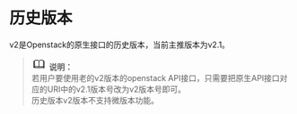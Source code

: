 # 历史版本<a name="ZH-CN_TOPIC_0169492824"></a>

v2是Openstack的原生接口的历史版本，当前主推版本为v2.1。

>![](public_sys-resources/icon-note.gif) **说明：**   
>若用户要使用老的v2版本的openstack API接口，只需要把原生API接口对应的URI中的v2.1版本号改为v2版本号即可。  
>历史版本v2版本不支持微版本功能。  

